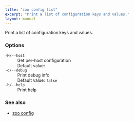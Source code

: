 ```yaml
---
title: "zoo config list"
excerpt: "Print a list of configuration keys and values."
layout: manual
---
```


Print a list of configuration keys and values.

### Options

<dl class="flags">
   <dt><code>-H/--host</code></dt>
   <dd>Get per-host configuration<br/>Default value: <code></code></dd>

   <dt><code>-d/--debug</code></dt>
   <dd>Print debug info<br/>Default value: <code>false</code></dd>

   <dt><code>-h/--help</code></dt>
   <dd>Print help</dd>
</dl>


### See also

* [zoo config](./zoo_config)